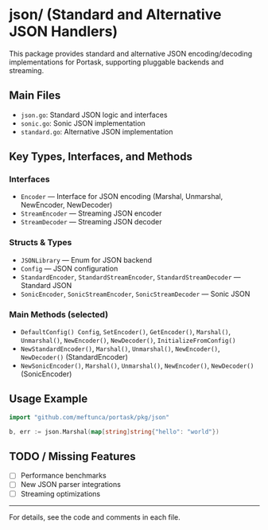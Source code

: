 # json/ (Standard and Alternative JSON Handlers)

This package provides standard and alternative JSON encoding/decoding implementations for Portask, supporting pluggable backends and streaming.

## Main Files
- `json.go`: Standard JSON logic and interfaces
- `sonic.go`: Sonic JSON implementation
- `standard.go`: Alternative JSON implementation

## Key Types, Interfaces, and Methods

### Interfaces
- `Encoder` — Interface for JSON encoding (Marshal, Unmarshal, NewEncoder, NewDecoder)
- `StreamEncoder` — Streaming JSON encoder
- `StreamDecoder` — Streaming JSON decoder

### Structs & Types
- `JSONLibrary` — Enum for JSON backend
- `Config` — JSON configuration
- `StandardEncoder`, `StandardStreamEncoder`, `StandardStreamDecoder` — Standard JSON
- `SonicEncoder`, `SonicStreamEncoder`, `SonicStreamDecoder` — Sonic JSON

### Main Methods (selected)
- `DefaultConfig() Config`, `SetEncoder()`, `GetEncoder()`, `Marshal()`, `Unmarshal()`, `NewEncoder()`, `NewDecoder()`, `InitializeFromConfig()`
- `NewStandardEncoder()`, `Marshal()`, `Unmarshal()`, `NewEncoder()`, `NewDecoder()` (StandardEncoder)
- `NewSonicEncoder()`, `Marshal()`, `Unmarshal()`, `NewEncoder()`, `NewDecoder()` (SonicEncoder)

## Usage Example
```go
import "github.com/meftunca/portask/pkg/json"

b, err := json.Marshal(map[string]string{"hello": "world"})
```

## TODO / Missing Features
- [ ] Performance benchmarks
- [ ] New JSON parser integrations
- [ ] Streaming optimizations

---

For details, see the code and comments in each file.
